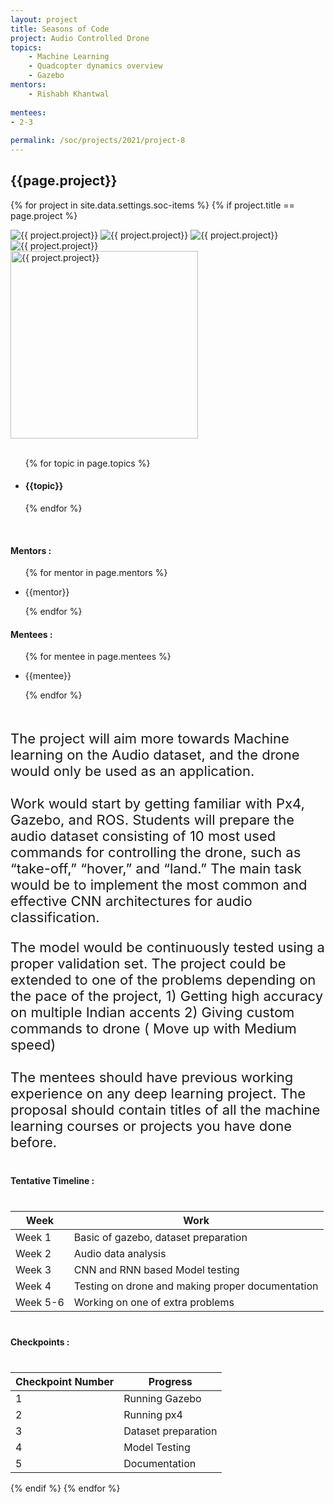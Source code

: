 ```yaml
---
layout: project
title: Seasons of Code
project: Audio Controlled Drone
topics:
    - Machine Learning 
    - Quadcopter dynamics overview
    - Gazebo
mentors:
    - Rishabh Khantwal      
    
mentees:
- 2-3   
    
permalink: /soc/projects/2021/project-8
---
```


<h2 class="display1 m-3 p-3 text-center project-title">{{page.project}}</h2>

{% for project in site.data.settings.soc-items %}
{% if project.title == page.project %}
<div class ="img-soc d-block"> 
    <img src="{{ site.baseurl }}/{{ project.image }}" alt="{{ project.project}}" class="image-1">
    <img src="{{ site.baseurl }}/{{ project.image }}" alt="{{ project.project}}" class="image-2">
    <img src="{{ site.baseurl }}/{{ project.image }}" alt="{{ project.project}}" class="image-3">
    <img src="{{ site.baseurl }}/{{ project.image }}" alt="{{ project.project}}" class="image-4">
</div>
<div class = "mobile-img-soc">
  <img src="{{ site.baseurl }}/{{ project.image }}"  width = "300" height="300" alt="{{ project.project}}" class="border rounded">
  </div>
<div>
    <br>
    <ul>
        {% for topic in page.topics %}
        <li><h4 class="text-primary text-center">{{topic}}</h4></li>
        {% endfor %}
    </ul>
    <br>
    <h4 class="display3  ">Mentors :</h4> 
    <ul>
        {% for mentor in page.mentors %}
        <li><p class="lead">{{mentor}}</p></li>
        {% endfor %}
    </ul>
    <h4 class="display3  ">Mentees :</h4> 
    <ul>
        {% for mentee in page.mentees %}
        <li><p class="lead">{{mentee}}</p></li>
        {% endfor %}
    </ul>
</div>
<div>
    <p class="display3 project-desc" style = "font-size:22px;" >
        <br>
        The project will aim more towards Machine learning on the Audio dataset, and the drone would only be used as an application.
        <br><br>
        Work would start by getting familiar with Px4, Gazebo, and ROS. Students will prepare the audio dataset consisting of 10 most used commands for controlling the drone, such as “take-off,” “hover,” and “land.” The main task would be to implement the most common and effective CNN architectures for audio classification.
        </p>
        <p class = "display3" style = "font-size:22px">
         The model would be continuously tested using a proper validation set. The project could be extended to one of the problems depending on the pace of the project, 1) Getting high accuracy on multiple Indian accents 2) Giving custom commands to drone ( Move up with Medium speed)
        <br><br>
        The mentees should have previous working experience on any deep learning project. The proposal should contain titles of all the machine learning courses or projects you have done before.
        <br>
    </p>
</div>
<div class = "d-flex">
<div>
    <h4 class="display3" style="margin:40px 0px 40px 0px;">Tentative Timeline :</h4>
    <table class="table table-striped">
    <thead>
        <tr>
        <th>Week</th>
        <th>Work</th>
        </tr>
    </thead>
    <tbody>
    <tr>
      <td  >Week 1</td>
      <td>Basic of gazebo, dataset preparation</td>
    </tr>
    <tr>
      <td>Week 2</td>
      <td>Audio data analysis</td>
    </tr>
    <tr>
      <td>Week 3</td>
      <td>CNN and RNN based Model testing</td>
    </tr>
    <tr>
      <td>Week 4</td>
      <td>Testing on drone and making proper documentation</td>
    </tr>
    <tr>
      <td>Week 5-6</td>
      <td>Working on one of extra problems</td>
    </tr>
    </tbody>
    </table>
</div>
<div>
    <h4 class="display3" style="margin:40px 0px 40px 0px;">Checkpoints :</h4>
    <table class="table table-striped">
    <thead>
        <tr>
        <th>Checkpoint Number</th>
        <th>Progress</th>
        </tr>
    </thead>
    <tbody>
    <tr>
      <td  >1</td>
      <td>Running Gazebo</td>
    </tr>
    <tr>
      <td>2</td>
      <td>Running px4</td>
    </tr>
    <tr>
      <td>3</td>
      <td>Dataset preparation</td>
    </tr>
    <tr>
      <td>4</td>
      <td>Model Testing</td>
    </tr>
    <tr>
      <td>5</td>
      <td>Documentation</td>
    </tr>
    </tbody>
    </table>
</div>
</div>
{% endif %}
{% endfor %}
